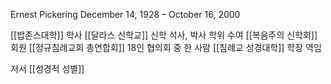 
Ernest Pickering
December 14, 1928 – October 16, 2000

[[밥존스대학]] 학사
[[달라스 신학교]] 신학 석사, 박사 학위 수여
[[복음주의 신학회]] 회원
[[정규침례교회 총연합회]] 18인 협의회 중 한 사람
[[침례교 성경대학]] 학장 역임



저서
[[성경적 성별]]
